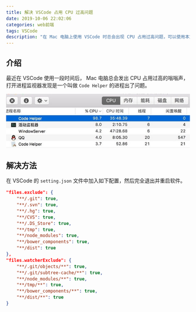 ```yaml
---
title: 解决 VSCode 占用 CPU 过高问题
date: 2019-10-06 22:02:06
categories: web前端
tags: VSCode
description: "在 Mac 电脑上使用 VSCode 时总会出现 CPU 占用过高问题，可以使用本文方法解决此问题。"
---
```


## 介绍

最近在 VSCode 使用一段时间后， Mac 电脑总会发出 CPU 占用过高的嗡嗡声，打开进程监视器发现是一个叫做 `Code Helper` 的进程出了问题。

![Alt Code Helper](/images/front-end/code-helper.jpg "Code Helper 占用 CPU 过高图")

## 解决方法

在 VSCode 的 `setting.json` 文件中加入如下配置，然后完全退出并重启软件。

```json
"files.exclude": {
    "**/.git": true,
    "**/.svn": true,
    "**/.hg": true,
    "**/CVS": true,
    "**/.DS_Store": true,
    "**/tmp": true,
    "**/node_modules": true,
    "**/bower_components": true,
    "**/dist": true
},
"files.watcherExclude": {
    "**/.git/objects/**": true,
    "**/.git/subtree-cache/**": true,
    "**/node_modules/**": true,
    "**/tmp/**": true,
    "**/bower_components/**": true,
    "**/dist/**": true
}
```
